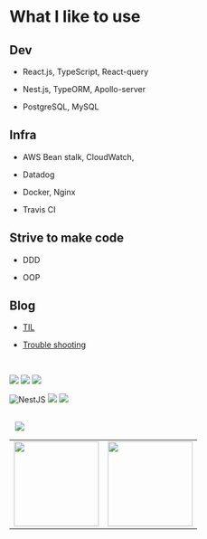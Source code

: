 # What I like to use

## Dev
- React.js, TypeScript, React-query

- Nest.js, TypeORM, Apollo-server

- PostgreSQL, MySQL

## Infra
- AWS Bean stalk, CloudWatch, 

- Datadog

- Docker, Nginx

- Travis CI


## Strive to make code 
- DDD

- OOP


## Blog

- [TIL](https://github.com/2donny/TIL)

- [Trouble shooting](https://cold-jester-ca6.notion.site/Trouble-shooting-5b703132f8754397944149d090d7d41c)

 

<br />

<img src="https://img.shields.io/badge/React-00B4F0?style=for-the-badge&logo=react&logoColor=white"/></a>
<img src="https://img.shields.io/badge/TypeScript-007ACC?style=for-the-badge&logo=typescript&logoColor=white"/></a>
<img src="https://img.shields.io/badge/GraphQl-E10098?style=for-the-badge&logo=graphql&logoColor=white"/></a>

![NestJS](https://img.shields.io/badge/nestjs-%23E0234E.svg?style=for-the-badge&logo=nestjs&logoColor=white)
<img src="https://img.shields.io/badge/Node.js-43853D?style=for-the-badge&logo=node-dot-js&logoColor=white"/></a>
<img src="https://img.shields.io/badge/PostgreSQL-316192?style=for-the-badge&logo=postgresql&logoColor=white"/></a>


<br />

<div>
  <img 
        src="https://hits.seeyoufarm.com/api/count/incr/badge.svg?url=https%3A%2F%2Fgithub.com%2F2donny&count_bg=%2333C7D5&title_bg=%23555555&icon=&icon_color=%23E7E7E7&title=hits&edge_flat=false"
        style="height : auto; margin-left : 10px; margin-right : 10px;"
 />
  
 <br/>
 
<table><tr>
<td valign="top" width="50%">
<img src="https://github-readme-stats.vercel.app/api?username=2donny&show_icons=true&count_private=true&hide_border=true" style="height: 150px" /></td>

<td valign="top" width="50%">
<img src="https://github-readme-stats.vercel.app/api/top-langs/?username=2donny&hide_border=true&layout=compact" style="height: 150px" /></td>
</tr></table>  
